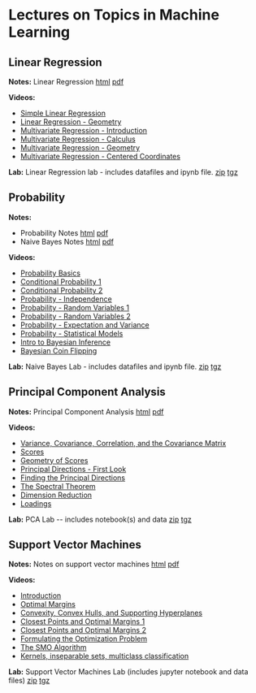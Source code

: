 # Lectures on Topics in Machine Learning

## Linear Regression

**Notes:** Linear Regression [html](https://jeremy9959.net/published_notes/notes/LR.html)  [pdf](https://jeremy9959.net/published_notes/notes/LR.pdf)

**Videos:**

- [Simple Linear Regression](https://www.youtube.com/watch?v=81pbJqQQa5M&list=PLHmPFY5Rz0RCWU4ra8aqBM7AvrGdPDOhR&index=1)
- [Linear Regression - Geometry](https://www.youtube.com/watch?v=55FFmKh4CXg&list=PLHmPFY5Rz0RCWU4ra8aqBM7AvrGdPDOhR&index=2)
- [Multivariate Regression - Introduction](https://www.youtube.com/watch?v=pqCEgpep_2w&list=PLHmPFY5Rz0RCWU4ra8aqBM7AvrGdPDOhR&index=3)
- [Multivariate Regression - Calculus](https://www.youtube.com/watch?v=_-HrPrkpsjY&list=PLHmPFY5Rz0RCWU4ra8aqBM7AvrGdPDOhR&index=4)
- [Multivariate Regression - Geometry](https://www.youtube.com/watch?v=E3hyjNeD9AA&list=PLHmPFY5Rz0RCWU4ra8aqBM7AvrGdPDOhR&index=5)
- [Multivariate Regression - Centered Coordinates](https://www.youtube.com/watch?v=mTasFUNob54&list=PLHmPFY5Rz0RCWU4ra8aqBM7AvrGdPDOhR&index=7)

	
**Lab:**  Linear Regression lab - includes datafiles and ipynb file. [zip](https://jeremy9959.net/published_notes/notes/RegressionLab.zip) [tgz](https://jeremy9959.net/published_notes/notes/RegressionLab.tgz)

## Probability

**Notes:** 

- Probability Notes [html](https://jeremy9959.net/published_notes/notes/Probability.html) [pdf](https://jeremy9959.net/published_notes/notes/Probability.pdf)
- Naive Bayes Notes [html](https://jeremy9959.net/published_notes/notes/NaiveBayes.html) [pdf](https://jeremy9959.net/published_notes/notes/NaiveBayes.pdf)

**Videos:**

- [Probability Basics](https://www.youtube.com/watch?v=7RH04w7dWp0&list=PLHmPFY5Rz0RDVDokDgADG9CfmBhwZLF9M&index=1)
- [Conditional Probability 1](https://www.youtube.com/watch?v=7RH04w7dWp0&list=PLHmPFY5Rz0RDVDokDgADG9CfmBhwZLF9M&index=2)
- [Conditional Probability 2](https://www.youtube.com/watch?v=7RH04w7dWp0&list=PLHmPFY5Rz0RDVDokDgADG9CfmBhwZLF9M&index=3)
- [Probability - Independence](https://www.youtube.com/watch?v=7RH04w7dWp0&list=PLHmPFY5Rz0RDVDokDgADG9CfmBhwZLF9M&index=4)
- [Probability - Random Variables 1](https://www.youtube.com/watch?v=7RH04w7dWp0&list=PLHmPFY5Rz0RDVDokDgADG9CfmBhwZLF9M&index=5)
- [Probability - Random Variables 2](https://www.youtube.com/watch?v=7RH04w7dWp0&list=PLHmPFY5Rz0RDVDokDgADG9CfmBhwZLF9M&index=6)
- [Probability - Expectation and Variance](https://www.youtube.com/watch?v=7RH04w7dWp0&list=PLHmPFY5Rz0RDVDokDgADG9CfmBhwZLF9M&index=7)
- [Probability - Statistical Models](https://www.youtube.com/watch?v=7RH04w7dWp0&list=PLHmPFY5Rz0RDVDokDgADG9CfmBhwZLF9M&index=8)
- [Intro to Bayesian Inference](https://youtu.be/sk1elwY_Ggo)
- [Bayesian Coin Flipping](https://youtu.be/NHfQ_88y0CE)

**Lab:** Naive Bayes Lab - includes datafiles and ipynb file. [zip](https://jeremy9959.net/published_notes/notes/naive_bayes.zip) [tgz](https://jeremy9959.net/published_notes/notes/naive_bayes.pdf)

## Principal Component Analysis

**Notes:** Principal Component Analysis [html](https://jeremy9959.net/published_notes/notes/PCA.html) [pdf](https://jeremy9959.net/published_notes/notes/PCA.pdf)

**Videos:**

- [Variance, Covariance, Correlation, and the Covariance Matrix](https://youtu.be/WrYCUQWO0NE)
- [Scores](https://youtu.be/rhr2Le7-OPM)
- [Geometry of Scores](https://youtu.be/TmIr5lg4i4k)
- [Principal Directions - First Look](https://youtu.be/ZydwxPG0_o8)
- [Finding the Principal Directions](https://youtu.be/x9Nu10WF6lg)
- [The Spectral Theorem](https://youtu.be/_vxLZ1M8xr8)
- [Dimension Reduction](https://youtu.be/tOWBQEQ9qpI)
- [Loadings](https://youtu.be/hdxPdIrfF2s)

**Lab:** PCA Lab -- includes notebook(s) and data [zip](https://jeremy9959.net/published_notes/notes/PCALab.zip) [tgz](https://jeremy9959.net/published_notes/notes/PCALab.tgz)

## Support Vector Machines

**Notes:** Notes on support vector machines [html](https://jeremy9959.net/published_notes/notes/SVMNotes.html) [pdf](https://jeremy9959.net/published_notes/notes/SVMNotes.pdf)

**Videos:**

  - [Introduction](https://youtu.be/-mFZChnwTdQ)
  - [Optimal Margins](https://youtu.be/VOCaNMTyCdQ)
  - [Convexity, Convex Hulls, and Supporting Hyperplanes](https://youtu.be/voOt3bv0Vng)
  - [Closest Points and Optimal Margins 1](https://youtu.be/N4APHjxTObs)
  - [Closest Points and Optimal Margins 2](https://youtu.be/DaF6PhZ6EaA)
  - [Formulating the Optimization Problem](https://youtu.be/BB2NwZsPvaI)
  - [The SMO Algorithm](https://youtu.be/xsuyqXwCXRk)
  - [Kernels, inseparable sets, multiclass classification](https://youtu.be/xsuyqXwCXRk)

**Lab:** Support Vector Machines Lab (includes jupyter notebook and data files) [zip](https://jeremy9959.net/published_notes/notes/SVMLab.zip) [tgz](https://jeremy9959.net/published_notes/notes/SVMLab.tgz)
